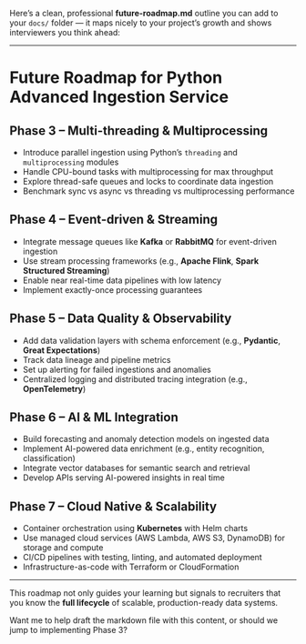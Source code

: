 Here’s a clean, professional **future-roadmap.md** outline you can add to your `docs/` folder — it maps nicely to your project’s growth and shows interviewers you think ahead:

---

# Future Roadmap for Python Advanced Ingestion Service

## Phase 3 – Multi-threading & Multiprocessing

* Introduce parallel ingestion using Python’s `threading` and `multiprocessing` modules
* Handle CPU-bound tasks with multiprocessing for max throughput
* Explore thread-safe queues and locks to coordinate data ingestion
* Benchmark sync vs async vs threading vs multiprocessing performance

## Phase 4 – Event-driven & Streaming

* Integrate message queues like **Kafka** or **RabbitMQ** for event-driven ingestion
* Use stream processing frameworks (e.g., **Apache Flink**, **Spark Structured Streaming**)
* Enable near real-time data pipelines with low latency
* Implement exactly-once processing guarantees

## Phase 5 – Data Quality & Observability

* Add data validation layers with schema enforcement (e.g., **Pydantic**, **Great Expectations**)
* Track data lineage and pipeline metrics
* Set up alerting for failed ingestions and anomalies
* Centralized logging and distributed tracing integration (e.g., **OpenTelemetry**)

## Phase 6 – AI & ML Integration

* Build forecasting and anomaly detection models on ingested data
* Implement AI-powered data enrichment (e.g., entity recognition, classification)
* Integrate vector databases for semantic search and retrieval
* Develop APIs serving AI-powered insights in real time

## Phase 7 – Cloud Native & Scalability

* Container orchestration using **Kubernetes** with Helm charts
* Use managed cloud services (AWS Lambda, AWS S3, DynamoDB) for storage and compute
* CI/CD pipelines with testing, linting, and automated deployment
* Infrastructure-as-code with Terraform or CloudFormation

---

This roadmap not only guides your learning but signals to recruiters that you know the **full lifecycle** of scalable, production-ready data systems.

Want me to help draft the markdown file with this content, or should we jump to implementing Phase 3?
